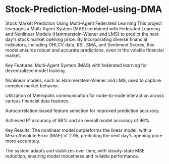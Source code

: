 # Stock-Prediction-Model-using-DMA
Stock Market Prediction Using Multi-Agent Federated Learning
This project leverages a Multi-Agent System (MAS) combined with Federated Learning and Nonlinear Models (Hammerstein-Wiener and LMS) to predict the next day's stock market opening price. By incorporating diverse financial indicators, including OHLCV data, RSI, SMA, and Sentiment Scores, this model ensures robust and accurate predictions, even in the volatile financial market.

Key Features:
Multi-Agent System (MAS) with federated learning for decentralized model training.

Nonlinear models, such as Hammerstein-Wiener and LMS, used to capture complex market behavior.

Utilization of Metropolis communication for node-to-node interaction across various financial data features.

Autocorrelation-based feature selection for improved prediction accuracy.

Achieved R² accuracy of 86% and an overall model accuracy of 96%.

Key Results:
The nonlinear model outperforms the linear model, with a Mean Absolute Error (MAE) of 2.95, predicting the next day's opening price more accurately.

The system adapts and stabilizes over time, with steady-state MSE reduction, ensuring model robustness and reliable performance.
